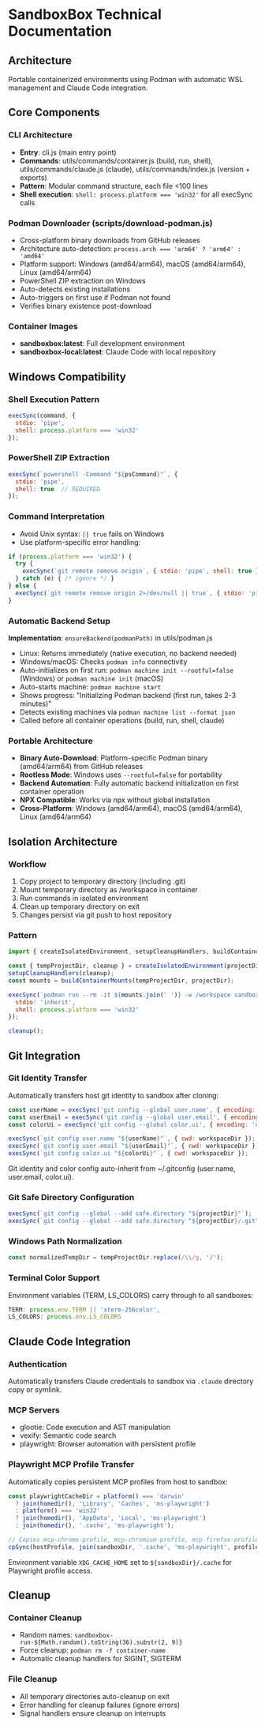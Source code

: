 # SandboxBox Technical Documentation

## Architecture
Portable containerized environments using Podman with automatic WSL management and Claude Code integration.

## Core Components

### CLI Architecture
- **Entry**: cli.js (main entry point)
- **Commands**: utils/commands/container.js (build, run, shell), utils/commands/claude.js (claude), utils/commands/index.js (version + exports)
- **Pattern**: Modular command structure, each file <100 lines
- **Shell execution**: `shell: process.platform === 'win32'` for all execSync calls

### Podman Downloader (scripts/download-podman.js)
- Cross-platform binary downloads from GitHub releases
- Architecture auto-detection: `process.arch === 'arm64' ? 'arm64' : 'amd64'`
- Platform support: Windows (amd64/arm64), macOS (amd64/arm64), Linux (amd64/arm64)
- PowerShell ZIP extraction on Windows
- Auto-detects existing installations
- Auto-triggers on first use if Podman not found
- Verifies binary existence post-download

### Container Images
- **sandboxbox:latest**: Full development environment
- **sandboxbox-local:latest**: Claude Code with local repository

## Windows Compatibility

### Shell Execution Pattern
```javascript
execSync(command, {
  stdio: 'pipe',
  shell: process.platform === 'win32'
});
```

### PowerShell ZIP Extraction
```javascript
execSync(`powershell -Command "${psCommand}"`, {
  stdio: 'pipe',
  shell: true  // REQUIRED
});
```

### Command Interpretation
- Avoid Unix syntax: `|| true` fails on Windows
- Use platform-specific error handling:
```javascript
if (process.platform === 'win32') {
  try {
    execSync(`git remote remove origin`, { stdio: 'pipe', shell: true });
  } catch (e) { /* ignore */ }
} else {
  execSync(`git remote remove origin 2>/dev/null || true`, { stdio: 'pipe', shell: true });
}
```

### Automatic Backend Setup
**Implementation**: `ensureBackend(podmanPath)` in utils/podman.js
- Linux: Returns immediately (native execution, no backend needed)
- Windows/macOS: Checks `podman info` connectivity
- Auto-initializes on first run: `podman machine init --rootful=false` (Windows) or `podman machine init` (macOS)
- Auto-starts machine: `podman machine start`
- Shows progress: "Initializing Podman backend (first run, takes 2-3 minutes)"
- Detects existing machines via `podman machine list --format json`
- Called before all container operations (build, run, shell, claude)

### Portable Architecture
- **Binary Auto-Download**: Platform-specific Podman binary (amd64/arm64) from GitHub releases
- **Rootless Mode**: Windows uses `--rootful=false` for portability
- **Backend Automation**: Fully automatic backend initialization on first container operation
- **NPX Compatible**: Works via npx without global installation
- **Cross-Platform**: Windows (amd64/arm64), macOS (amd64/arm64), Linux (amd64/arm64)

## Isolation Architecture

### Workflow
1. Copy project to temporary directory (including .git)
2. Mount temporary directory as /workspace in container
3. Run commands in isolated environment
4. Clean up temporary directory on exit
5. Changes persist via git push to host repository

### Pattern
```javascript
import { createIsolatedEnvironment, setupCleanupHandlers, buildContainerMounts } from './utils/isolation.js';

const { tempProjectDir, cleanup } = createIsolatedEnvironment(projectDir);
setupCleanupHandlers(cleanup);
const mounts = buildContainerMounts(tempProjectDir, projectDir);

execSync(`podman run --rm -it ${mounts.join(' ')} -w /workspace sandboxbox:latest ${cmd}`, {
  stdio: 'inherit',
  shell: process.platform === 'win32'
});

cleanup();
```

## Git Integration

### Git Identity Transfer
Automatically transfers host git identity to sandbox after cloning:
```javascript
const userName = execSync('git config --global user.name', { encoding: 'utf8' }).trim();
const userEmail = execSync('git config --global user.email', { encoding: 'utf8' }).trim();
const colorUi = execSync('git config --global color.ui', { encoding: 'utf8' }).trim();

execSync(`git config user.name "${userName}"`, { cwd: workspaceDir });
execSync(`git config user.email "${userEmail}"`, { cwd: workspaceDir });
execSync(`git config color.ui "${colorUi}"`, { cwd: workspaceDir });
```

Git identity and color config auto-inherit from ~/.gitconfig (user.name, user.email, color.ui).

### Git Safe Directory Configuration
```javascript
execSync(`git config --global --add safe.directory "${projectDir}"`);
execSync(`git config --global --add safe.directory "${projectDir}/.git"`);
```

### Windows Path Normalization
```javascript
const normalizedTempDir = tempProjectDir.replace(/\\/g, '/');
```

### Terminal Color Support
Environment variables (TERM, LS_COLORS) carry through to all sandboxes:
```javascript
TERM: process.env.TERM || 'xterm-256color',
LS_COLORS: process.env.LS_COLORS
```

## Claude Code Integration

### Authentication
Automatically transfers Claude credentials to sandbox via `.claude` directory copy or symlink.

### MCP Servers
- glootie: Code execution and AST manipulation
- vexify: Semantic code search
- playwright: Browser automation with persistent profile

### Playwright MCP Profile Transfer
Automatically copies persistent MCP profiles from host to sandbox:
```javascript
const playwrightCacheDir = platform() === 'darwin'
  ? join(homedir(), 'Library', 'Caches', 'ms-playwright')
  : platform() === 'win32'
  ? join(homedir(), 'AppData', 'Local', 'ms-playwright')
  : join(homedir(), '.cache', 'ms-playwright');

// Copies mcp-chrome-profile, mcp-chromium-profile, mcp-firefox-profile, mcp-webkit-profile
cpSync(hostProfile, join(sandboxDir, '.cache', 'ms-playwright', profileName), { recursive: true });
```

Environment variable `XDG_CACHE_HOME` set to `${sandboxDir}/.cache` for Playwright profile access.

## Cleanup

### Container Cleanup
- Random names: `sandboxbox-run-${Math.random().toString(36).substr(2, 9)}`
- Force cleanup: `podman rm -f container-name`
- Automatic cleanup handlers for SIGINT, SIGTERM

### File Cleanup
- All temporary directories auto-cleanup on exit
- Error handling for cleanup failures (ignore errors)
- Signal handlers ensure cleanup on interrupts